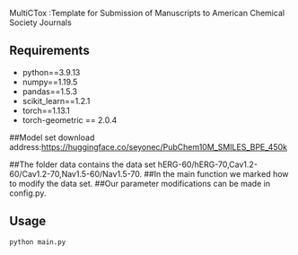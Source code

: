 MultiCTox :Template for Submission of Manuscripts to American Chemical Society Journals



## Requirements
- python==3.9.13
- numpy==1.19.5
- pandas==1.5.3
- scikit_learn==1.2.1
- torch==1.13.1
- torch-geometric == 2.0.4

##Model set download address:https://huggingface.co/seyonec/PubChem10M_SMILES_BPE_450k

##The folder data contains the data set hERG-60/hERG-70,Cav1.2-60/Cav1.2-70,Nav1.5-60/Nav1.5-70.
##In the main function we marked how to modify the data set.
##Our parameter modifications can be made in config.py.

## Usage

`python main.py`
